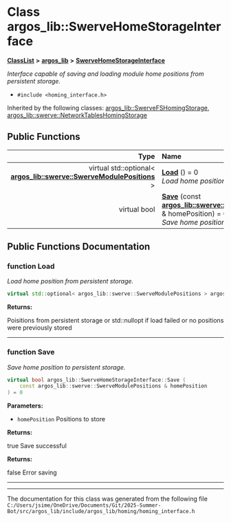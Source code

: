 

# Class argos\_lib::SwerveHomeStorageInterface



[**ClassList**](annotated.md) **>** [**argos\_lib**](namespaceargos__lib.md) **>** [**SwerveHomeStorageInterface**](classargos__lib_1_1_swerve_home_storage_interface.md)



_Interface capable of saving and loading module home positions from persistent storage._ 

* `#include <homing_interface.h>`





Inherited by the following classes: [argos\_lib::SwerveFSHomingStorage](classargos__lib_1_1_swerve_f_s_homing_storage.md),  [argos\_lib::swerve::NetworkTablesHomingStorage](classargos__lib_1_1swerve_1_1_network_tables_homing_storage.md)
































## Public Functions

| Type | Name |
| ---: | :--- |
| virtual std::optional&lt; [**argos\_lib::swerve::SwerveModulePositions**](structargos__lib_1_1swerve_1_1_swerve_module_positions.md) &gt; | [**Load**](#function-load) () = 0<br>_Load home position from persistent storage._  |
| virtual bool | [**Save**](#function-save) (const [**argos\_lib::swerve::SwerveModulePositions**](structargos__lib_1_1swerve_1_1_swerve_module_positions.md) & homePosition) = 0<br>_Save home position to persistent storage._  |




























## Public Functions Documentation




### function Load 

_Load home position from persistent storage._ 
```C++
virtual std::optional< argos_lib::swerve::SwerveModulePositions > argos_lib::SwerveHomeStorageInterface::Load () = 0
```





**Returns:**

Poisitions from persistent storage or std::nullopt if load failed or no positions were previously stored 





        

<hr>



### function Save 

_Save home position to persistent storage._ 
```C++
virtual bool argos_lib::SwerveHomeStorageInterface::Save (
    const argos_lib::swerve::SwerveModulePositions & homePosition
) = 0
```





**Parameters:**


* `homePosition` Positions to store 



**Returns:**

true Save successful 




**Returns:**

false Error saving 





        

<hr>

------------------------------
The documentation for this class was generated from the following file `C:/Users/jsime/OneDrive/Documents/Git/2025-Summer-Bot/src/argos_lib/include/argos_lib/homing/homing_interface.h`

